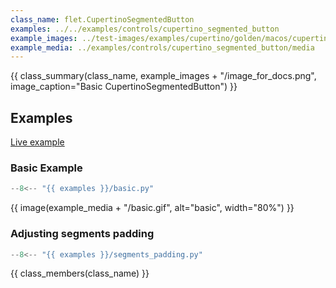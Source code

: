 ```yaml
---
class_name: flet.CupertinoSegmentedButton
examples: ../../examples/controls/cupertino_segmented_button
example_images: ../test-images/examples/cupertino/golden/macos/cupertino_segmented_button
example_media: ../examples/controls/cupertino_segmented_button/media
---
```


{{ class_summary(class_name, example_images + "/image_for_docs.png", image_caption="Basic CupertinoSegmentedButton") }}

## Examples

[Live example](https://flet-controls-gallery.fly.dev/buttons/cupertinosegmentedbutton)

### Basic Example

```python
--8<-- "{{ examples }}/basic.py"
```

{{ image(example_media + "/basic.gif", alt="basic", width="80%") }}


### Adjusting segments padding

```python
--8<-- "{{ examples }}/segments_padding.py"
```

{{ class_members(class_name) }}
